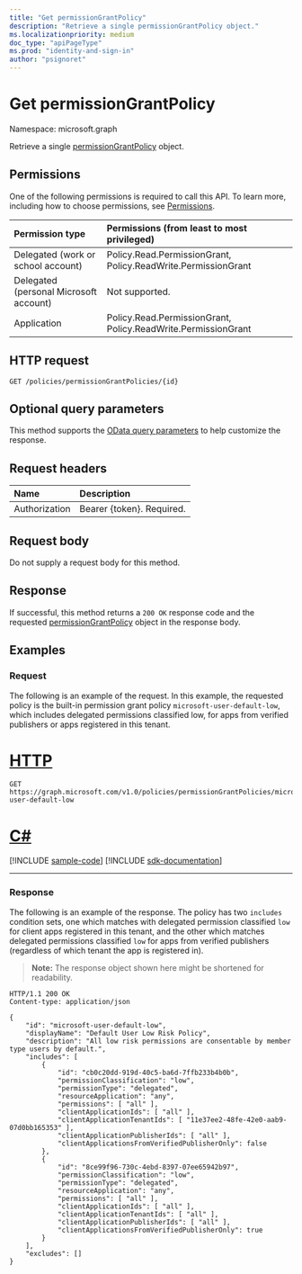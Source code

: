 ```yaml
---
title: "Get permissionGrantPolicy"
description: "Retrieve a single permissionGrantPolicy object."
ms.localizationpriority: medium
doc_type: "apiPageType"
ms.prod: "identity-and-sign-in"
author: "psignoret"
---
```


# Get permissionGrantPolicy

Namespace: microsoft.graph

Retrieve a single [permissionGrantPolicy](../resources/permissiongrantpolicy.md) object.

## Permissions

One of the following permissions is required to call this API. To learn more, including how to choose permissions, see [Permissions](/graph/permissions-reference).

| Permission type                        | Permissions (from least to most privileged) |
|:---------------------------------------|:--------------------------------------------|
| Delegated (work or school account)     | Policy.Read.PermissionGrant, Policy.ReadWrite.PermissionGrant |
| Delegated (personal Microsoft account) | Not supported. |
| Application                            | Policy.Read.PermissionGrant, Policy.ReadWrite.PermissionGrant |

## HTTP request

<!-- { "blockType": "ignored" } -->

```http
GET /policies/permissionGrantPolicies/{id}
```

## Optional query parameters

This method supports the [OData query parameters](/graph/query-parameters) to help customize the response.

## Request headers

| Name           | Description                |
|:---------------|:---------------------------|
| Authorization  | Bearer {token}. Required.  |

## Request body

Do not supply a request body for this method.

## Response

If successful, this method returns a `200 OK` response code and the requested [permissionGrantPolicy](../resources/permissiongrantpolicy.md) object in the response body.

## Examples

### Request

The following is an example of the request.
 In this example, the requested policy is the built-in permission grant policy `microsoft-user-default-low`, which includes delegated permissions classified low, for apps from verified publishers or apps registered in this tenant.



# [HTTP](#tab/http)
<!-- {
  "blockType": "request",
  "name": "get_permissiongrantpolicy",
  "sampleKeys": ["microsoft-user-default-low"]
}-->

```msgraph-interactive
GET https://graph.microsoft.com/v1.0/policies/permissionGrantPolicies/microsoft-user-default-low
```

# [C#](#tab/csharp)
[!INCLUDE [sample-code](../includes/snippets/csharp/get-permissiongrantpolicy-csharp-snippets.md)]
[!INCLUDE [sdk-documentation](../includes/snippets/snippets-sdk-documentation-link.md)]

---


### Response

The following is an example of the response. The policy has two `includes` condition sets, one which matches with delegated permission classified `low` for client apps registered in this tenant, and the other which matches delegated permissions classified `low` for apps from verified publishers (regardless of which tenant the app is registered in).

> **Note:** The response object shown here might be shortened for readability.

<!-- {
  "blockType": "response",
  "truncated": true,
  "@odata.type": "microsoft.graph.permissionGrantPolicy",
  "isCollection": false
} -->

```http
HTTP/1.1 200 OK
Content-type: application/json

{
    "id": "microsoft-user-default-low",
    "displayName": "Default User Low Risk Policy",
    "description": "All low risk permissions are consentable by member type users by default.",
    "includes": [
        {
            "id": "cb0c20dd-919d-40c5-ba6d-7ffb233b4b0b",
            "permissionClassification": "low",
            "permissionType": "delegated",
            "resourceApplication": "any",
            "permissions": [ "all" ],
            "clientApplicationIds": [ "all" ],
            "clientApplicationTenantIds": [ "11e37ee2-48fe-42e0-aab9-07d0bb165353" ],
            "clientApplicationPublisherIds": [ "all" ],
            "clientApplicationsFromVerifiedPublisherOnly": false
        },
        {
            "id": "8ce99f96-730c-4ebd-8397-07ee65942b97",
            "permissionClassification": "low",
            "permissionType": "delegated",
            "resourceApplication": "any",
            "permissions": [ "all" ],
            "clientApplicationIds": [ "all" ],
            "clientApplicationTenantIds": [ "all" ],
            "clientApplicationPublisherIds": [ "all" ],
            "clientApplicationsFromVerifiedPublisherOnly": true
        }
    ],
    "excludes": []
}
```
